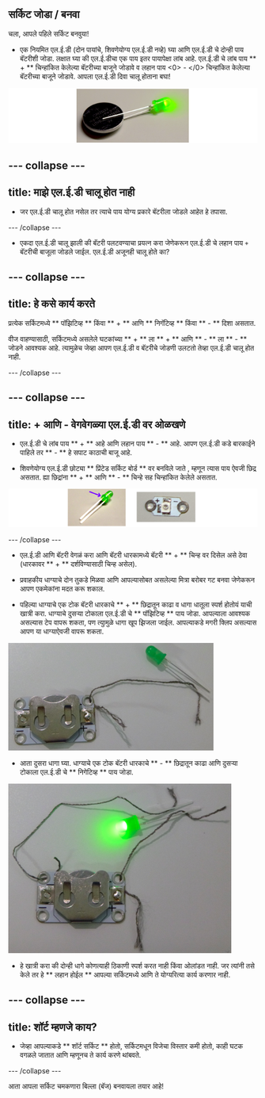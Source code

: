 ## सर्किट जोडा / बनवा

चला, आपले पहिले सर्किट बनवुया!

+ एक नियमित एल.ई.डी (दोन पायांचे, शिवणेयोग्य एल.ई.डी नव्हे) घ्या आणि एल.ई.डी चे दोन्ही पाय बॅटरीशी जोडा. लक्षात घ्या की एल.ई.डीचा एक पाय इतर पायापेक्षा लांब आहे. एल.ई.डी चे लांब पाय ** + ** चिन्हांकित केलेल्या बॅटरीच्या बाजूने जोडावे व लहान पाय <0> - </0> चिन्हांकित केलेल्या बॅटरीच्या बाजूने जोडावे. आपला एल.ई.डी दिवा चालू होताना बघा!

![](images/LED_battery_140_291_650.png)

--- collapse ---
---
title: माझे एल.ई.डी चालू होत नाही
---

+ जर एल.ई.डी चालू होत नसेल तर त्याचे पाय योग्य प्रकारे बॅटरीला जोडले आहेत हे तपासा.

--- /collapse ---

+ एकदा एल.ई.डी चालू झाली की बॅटरी पलटवण्याचा प्रयत्न करा जेणेकरून एल.ई.डी चे लहान पाय ` + ` बॅटरीची बाजूला जोडले जाईल. एल.ई.डी अजूनही चालू होते का?

--- collapse ---
---
title: हे कसे कार्य करते
---

प्रत्येक सर्किटमध्ये ** पॉझिटिव्ह ** किंवा ** + ** आणि ** निगॅटिव्ह ** किंवा ** - ** दिशा असतात.

वीज वाहण्यासाठी, सर्किटमध्ये असलेले घटकांच्या ** + ** ला ** + ** आणि ** - ** ला ** - ** जोडने आवश्यक आहे. त्यामुळेच जेव्हा आपण एल.ई.डी व बॅटरीचे जोडणी उलटतो तेव्हा एल.ई.डी चालू होत नाही.

--- /collapse ---

--- collapse ---
---
title: + आणि - वेगवेगळ्या एल.ई.डी वर ओळखणे
---

+ एल.ई.डी चे लांब पाय ** + ** आहे आणि लहान पाय ** - ** आहे. आपण एल.ई.डी कडे बारकाईने पाहिले तर ** - ** हे सपाट काठाची बाजू आहे.

+ शिवणेयोग्य एल.ई.डी छोट्या ** प्रिंटेड सर्किट बोर्ड ** वर बनविले जाते , म्हणून त्यास पाय ऐवजी छिद्र असतात. ह्या छिद्रांना ** + ** आणि ** - ** चिन्हे सह चिन्हांकित केलेले असतात.

![](images/LEDs_pos_neg_100_650.png)

--- /collapse ---

+ एल.ई.डी आणि बॅटरी वेगळं करा आणि बॅटरी धारकामध्ये बॅटरी ** + ** चिन्ह वर दिसेल असे ठेवा (धारकावर ** + ** दर्शविण्यासाठी चिन्ह असेल).

+ प्रवाहकीय धाग्याचे दोन तुकडे मिळवा आणि आपल्यासोबत असलेल्या मित्रा बरोबर गट बनवा जेणेकरून आपण एकमेकांना मदत करू शकाल.

+ पहिल्या धाग्याचे एक टोक बॅटरी धारकाचे ** + ** छिद्रातून काढा व धागा धातूला स्पर्श होतोयं याची खात्री करा. धाग्याचे दुसर्‍या टोकाला एल.ई.डी चे ** पॉझिटिव्ह ** पाय जोडा. आपल्याला आवश्यक असल्यास टेप वापरू शकता, पण त्याुमुळे धागा खूप झिजला जाईल. आपल्याकडे मगरी क्लिप असल्यास आपण या धाग्याऐवजी वापरू शकता.

![](images/circuit_thread_pos.png)

+ आता दुसरा धागा घ्या. धाग्याचे एक टोक बॅटरी धारकाचे ** - ** छिद्रातून काढा आणि दुसर्‍या टोकाला एल.ई.डी चे ** निगेटिव्ह ** पाय जोडा.

![](images/circuit_thread_complete.png)

+ हे खात्री करा की दोन्ही धागे कोणत्याही ठिकाणी स्पर्श करत नाही किंवा ओलांडत नाही. जर त्यांनी तसे केले तर हे ** लहान होईल ** आपल्या सर्किटमध्ये आणि ते योग्यरित्या कार्य करणार नाही.

--- collapse ---
---
title: शॉर्ट म्हणजे काय?
---

+ जेव्हा आपल्याकडे ** शॉर्ट सर्किट ** होतो, सर्किटमधून विजेचा विस्तार कमी होतो, काही घटक वगळले जातात आणि म्हणूनच ते कार्य करणे थांबवते.

--- /collapse ---

आता आपला सर्किट चमकणारा बिल्ला (बॅज) बनवायला तयार आहे!
